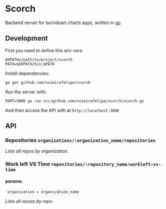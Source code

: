 # Scorch

Backend server for burndown charts apps, written in [go](http://golang.org/)

## Development

First you need to define this env vars:

    GOPATH=/path/to/project/scorch
    PATH=$GOPATH/bin:$PATH

Install dependencies:

    go get github.com/nvieirafelipe/scorch

Run the server with:

    PORT=3000 go run src/github.com/nvieirafelipe/scorch/scorch.go

And then access the API with at `http://localhost:3000`

## API

### Repositories `organizations/:organization_name/repositories`
_Lists all repos by organization._

### Work left VS Time `repositories/:repository_name/workleft-vs-time`
#### params:
     organization = organization_name
_Lists all issues by repo._